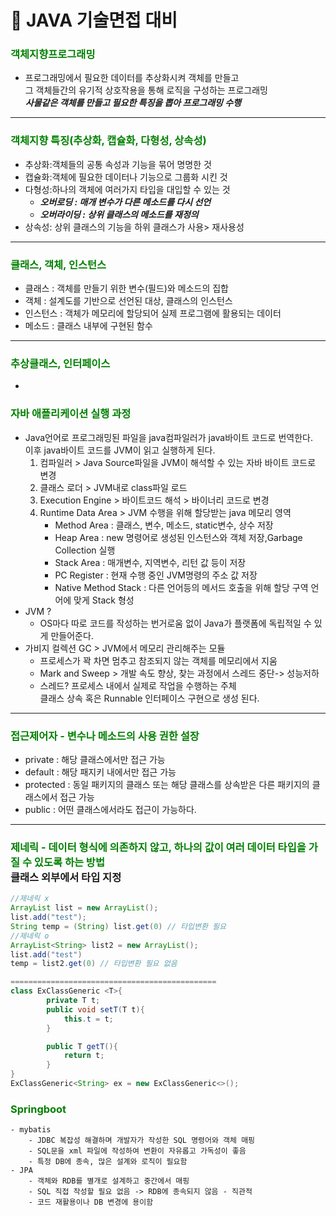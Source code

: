 # 📌 JAVA 기술면접 대비

### <span style="color:green">객체지향프로그래밍</span>
- 프로그래밍에서 필요한 데이터를 추상화시켜 객체를 만들고<br>그 객체들간의 유기적 상호작용을 통해 로직을 구성하는 프로그래밍<br> ***사물같은 객체를 만들고 필요한 특징을 뽑아 프로그래밍 수행***
---
### <span style="color:green">객체지향 특징(추상화, 캡슐화, 다형성, 상속성)</span>
- 추상화:객체들의 공통 속성과 기능을 묶어 명명한 것
- 캡슐화:객체에 필요한 데이터나 기능으로 그룹화 시킨 것
- 다형성:하나의 객체에 여러가지 타입을 대입할 수 있는 것
    - ***오버로딩 : 매개 변수가 다른 메소드를 다시 선언***
    - ***오버라이딩 : 상위 클래스의 메소드를 재정의***
- 상속성: 상위 클래스의 기능을 하위 클래스가 사용> 재사용성
---
### <span style="color:green">클래스, 객체, 인스턴스</span>
- 클래스 : 객체를 만들기 위한 변수(필드)와 메소드의 집합
- 객체 : 설계도를 기반으로 선언된 대상, 클래스의 인스턴스
- 인스턴스 : 객체가 메모리에 할당되어 실제 프로그램에 활용되는 데이터
- 메소드 : 클래스 내부에 구현된 함수
---
### <span style="color:green">추상클래스, 인터페이스</span>
- 
### <span style="color:green">자바 애플리케이션 실행 과정</span>

- Java언어로 프로그래밍된 파일을 java컴파일러가 java바이트 코드로 번역한다.<br>이후 java바이트 코드를 JVM이 읽고 실행하게 된다.
    1. 컴파일러 > Java Source파일을 JVM이 해석할 수 있는 자바 바이트 코드로 변경
    2. 클래스 로더 > JVM내로 class파일 로드
    3. Execution Engine > 바이트코드 해석 > 바이너리 코드로 변경
    4. Runtime Data Area > JVM 수행을 위해 할당받는 java 메모리 영역
        - Method Area : 클래스, 변수, 메소드, static변수, 상수 저장
        - Heap Area : new 명령어로 생성된 인스턴스와 객체 저장,Garbage Collection 실행
        - Stack Area : 매개변수, 지역변수, 리턴 값 등이 저장
        - PC Register : 현재 수행 중인 JVM명령의 주소 값 저장
        - Native Method Stack : 다른 언어등의 메서드 호출을 위해 할당 구역 언어에 맞게 Stack 형성
- JVM ?
    - OS마다 따로 코드를 작성하는 번거로움 없이 Java가 플랫폼에 독립적일 수 있게 만들어준다.
- 가비지 컬렉션 GC > JVM에서 메모리 관리해주는 모듈
    - 프로세스가 꽉 차면 멈추고 참조되지 않는 객체를 메모리에서 지움
    - Mark and Sweep > 개발 속도 향상, 찾는 과정에서 스레드 중단-> 성능저하
    - 스레드? 프로세스 내에서 실제로 작업을 수행하는 주체<br> 클래스 상속 혹은 Runnable 인터페이스 구현으로 생성 된다.
---

### <span style="color:green">접근제어자 - 변수나 메소드의 사용 권한 설장</span>
- private : 해당 클래스에서만 접근 가능
- default : 해당 패지키 내에서만 접근 가능
- protected : 동일 패키지의 클래스 또는 해당 클래스를 상속받은 다른 패키지의 클래스에서 접근 가능
- public : 어떤 클래스에서라도 접근이 가능하다.
---
### <span style="color:green">제네릭 - 데이터 형식에 의존하지 않고, 하나의 값이 여러 데이터 타입을 가질 수 있도록 하는 방법</span><br>클래스 외부에서 타입 지정

```java
//제네릭 x
ArrayList list = new ArrayList();
list.add("test");
String temp = (String) list.get(0) // 타입변환 필요
//제네릭 o
ArrayList<String> list2 = new ArrayList();
list.add("test")
temp = list2.get(0) // 타입변환 필요 없음

==============================================
class ExClassGeneric <T>{
        private T t;
        public void setT(T t){
            this.t = t;
        }

        public T getT(){
            return t;
        }
}
ExClassGeneric<String> ex = new ExClassGeneric<>(); 

```
### <span style="color:green">Springboot</span>
    - mybatis
        - JDBC 복잡성 해결하며 개발자가 작성한 SQL 명령어와 객체 매핑
        - SQL문을 xml 파일에 작성하여 변환이 자유롭고 가독성이 좋음
        - 특정 DB에 종속, 많은 설계와 로직이 필요함
    - JPA
        - 객체와 RDB를 별개로 설계하고 중간에서 매핑
        - SQL 직접 작성할 필요 없음 -> RDB에 종속되지 않음 - 직관적
        - 코드 재활용이나 DB 변경에 용이함 